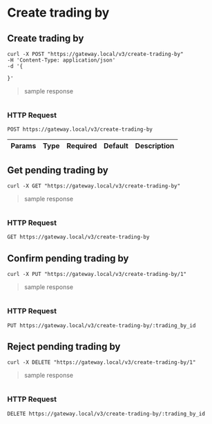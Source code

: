 # Create trading by

## Create trading by 

```shell
curl -X POST "https://gateway.local/v3/create-trading-by"
-H 'Content-Type: application/json'
-d '{

}'
```

> sample response

```json
```

### HTTP Request

`POST https://gateway.local/v3/create-trading-by`

Params | Type | Required | Default | Description
------ | ---- | -------- | ------- | -----------

## Get pending trading by


```shell
curl -X GET "https://gateway.local/v3/create-trading-by"
```

> sample response

```json
```

### HTTP Request

`GET https://gateway.local/v3/create-trading-by`


## Confirm pending trading by 

```shell
curl -X PUT "https://gateway.local/v3/create-trading-by/1"
```

> sample response

```json
```

### HTTP Request

`PUT https://gateway.local/v3/create-trading-by/:trading_by_id`


## Reject pending trading by 

```shell
curl -X DELETE "https://gateway.local/v3/create-trading-by/1"
```

> sample response

```json
```

### HTTP Request

`DELETE https://gateway.local/v3/create-trading-by/:trading_by_id`
